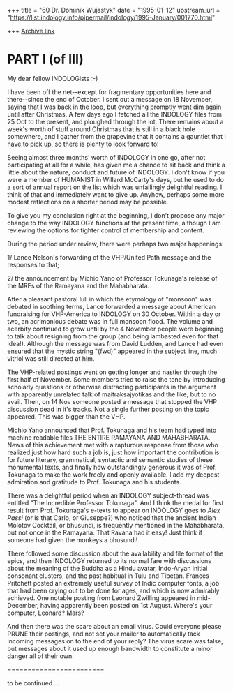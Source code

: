 +++
title = "60 Dr. Dominik Wujastyk"
date = "1995-01-12"
upstream_url = "https://list.indology.info/pipermail/indology/1995-January/001770.html"

+++
[Archive link](https://list.indology.info/pipermail/indology/1995-January/001770.html)

PART I (of III)
===============


My dear fellow INDOLOGists :-)

I have been off the net--except for fragmentary opportunities here and
there--since the end of October.  I sent out a message on 18 November,
saying that I was back in the loop, but everything promptly went dim
again until after Christmas.  A few days ago I fetched all the INDOLOGY
files from 25 Oct to the present, and ploughed through the lot.  There
remains about a week's worth of stuff around Christmas that is still in
a black hole somewhere, and I gather from the grapevine that it contains
a gauntlet that I have to pick up, so there is plenty to look forward
to!

Seeing almost three months' worth of INDOLOGY in one go, after not
participating at all for a while, has given me a chance to sit back and
think a little about the nature, conduct and future of INDOLOGY.  I
don't know if you were a member of HUMANIST in Willard McCarty's days,
but he used to do a sort of annual report on the list which was
unfailingly delightful reading.  I think of that and immediately want to
give up. Anyhow, perhaps some more modest reflections on a shorter
period may be possible.

To give you my conclusion right at the beginning, I don't propose any
major change to the way INDOLOGY functions at the present time, although
I am reviewing the options for tighter control of membership and
content.

During the period under review, there were perhaps two major happenings:

1/ Lance Nelson's forwarding of the VHP/United Path message and the
   responses to that;

2/ the announcement by Michio Yano of Professor Tokunaga's release of
   the MRFs of the Ramayana and the Mahabharata.

After a pleasant pastoral lull in which the etymology of "monsoon" was
debated in soothing terms, Lance forwarded a message about American
fundraising for VHP-America to INDOLOGY on 30 October.  Within a day or
two, an acrimonious debate was in full monsoon flood.  The volume and
acerbity continued to grow until by the 4 November people were beginning
to talk about resigning from the group (and being lambasted even for
that idea!). Although the message was from David Ludden, and Lance had
even ensured that the mystic string "(fwd)" appeared in the subject
line, much vitriol was still directed at him.

The VHP-related postings went on getting longer and nastier through the
first half of November.  Some members tried to raise the tone by
introducing scholarly questions or otherwise distracting participants in
the argument with apparently unrelated talk of maitraksajyotikas and the
like, but to no avail.  Then, on 14 Nov someone posted a message that
stopped the VHP discussion dead in it's tracks.  Not a single further
posting on the topic appeared.  This was bigger than the VHP.

Michio Yano announced that Prof. Tokunaga and his team had typed into
machine readable files THE ENTIRE RAMAYANA AND MAHABHARATA.  News of
this achievement met with a rapturous response from those who realized
just how hard such a job is, just how important the contribution is for
future literary, grammatical, syntactic and semantic studies of these
monumental texts, and finally how outstandingly generous it was of Prof.
Tokunaga to make the work freely and openly available.  I add my deepest
admiration and gratitude to Prof. Tokunaga and his students.

There was a delightful period when an INDOLOGY subject-thread was
entitled "The Incredible Professor Tokunaga".  And I think the medal for
first result from Prof. Tokunaga's e-texts to appear on INDOLOGY goes to
*Alex Passi* (or is that Carlo, or Giuseppe?) who noticed that the
ancient Indian Molotov Cocktail, or bhusundi, is frequently mentioned in
the Mahabharata, but not once in the Ramayana.  That Ravana had it easy!
Just think if someone had given the monkeys a bhusundi!

There followed some discussion about the availability and file format of
the epics, and then INDOLOGY returned to its normal fare with
discussions about the meaning of the Buddha as a Hindu avatar,
Indo-Aryan initial consonant clusters, and the past habitual in Tulu and
Tibetan.  Frances Pritchett posted an extremely useful survey of Indic
computer fonts, a job that had been crying out to be done for ages, and
which is now admirably achieved. One notable posting from Leonard
Zwilling appeared in mid-December, having apparently been posted on 1st
August.  Where's your computer, Leonard?  Mars?

And then there was the scare about an email virus.  Could everyone
please PRUNE their postings, and not set your mailer to automatically
tack incoming messages on to the end of your reply?  The virus scare was
false, but messages about it used up enough bandwidth to constitute a
minor danger all of their own.

========================

to be continued ...








